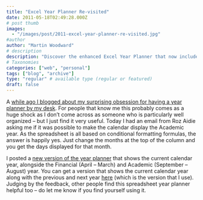 ```yaml
---
title: "Excel Year Planner Re-visited"
date: 2011-05-18T02:49:28.000Z
# post thumb
images:
  - "/images/post/2011-excel-year-planner-re-visited.jpg"
#author
author: "Martin Woodward"
# description
description: "Discover the enhanced Excel Year Planner that now includes Academic and Financial year options for better organisation at your desk."
# Taxonomies
categories: ["web", "personal"]
tags: ["blog", "archive"]
type: "regular" # available type (regular or featured)
draft: false
---
```

[](http://cid-c7a08ae2600d197a.office.live.com/view.aspx/Public/YearPlanner/CurrentYearPlanner.xlsx)A [while ago I blogged about my surprising obsession for having a year planner by my desk](http://www.woodwardweb.com/personal/excel_year_plan.html).  For people that know me this probably comes as a huge shock as I don’t come across as someone who is particularly well organized – but I just find it very useful.  Today I had an email from Roz Aidie asking me if it was possible to make the calendar display the Academic year.   As the spreadsheet is all based on conditional formatting formulas, the answer is happily yes.  Just change the months at the top of the column and you get the days displayed for that month.  

I posted a [new version of the year planner](http://cid-c7a08ae2600d197a.office.live.com/view.aspx/Public/YearPlanner/CurrentYearPlanner.xlsx) that shows the current calendar year, alongside the Financial (April – March) and Academic (September – August) year.  You can get a version that shows the current calendar year along with the previous and next year [here](http://cid-c7a08ae2600d197a.office.live.com/view.aspx/Public/YearPlanner/YearPlanner.xlsx) (which is the version that I use).  Judging by the feedback, other people find this spreadsheet year planner helpful too – do let me know if you find yourself using it.